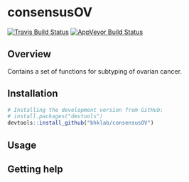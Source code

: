# consensusOV #
[![Travis Build Status](https://travis-ci.org/bhklab/consensusOV.svg?branch=master)](https://travis-ci.org/bhklab/consensusOV) [![AppVeyor Build Status](https://ci.appveyor.com/api/projects/status/github/kofiav/consensusOV?branch=master&svg=true)](https://ci.appveyor.com/project/kofiav/consensusOV)

Overview
--------

Contains a set of functions for subtyping of ovarian cancer.

Installation
------------

``` r
# Installing the development version from GitHub:
# install.packages("devtools")
devtools::install_github("bhklab/consensusOV")
```

Usage
-----


Getting help
------------
